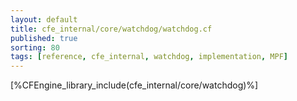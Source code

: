 ```yaml
---
layout: default
title: cfe_internal/core/watchdog/watchdog.cf
published: true
sorting: 80
tags: [reference, cfe_internal, watchdog, implementation, MPF]
---
```


[%CFEngine_library_include(cfe_internal/core/watchdog)%]
